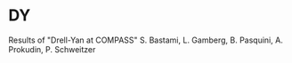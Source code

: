 # DY
Results of "Drell-Yan at COMPASS" S. Bastami, L. Gamberg, B. Pasquini, A. Prokudin,  P. Schweitzer
